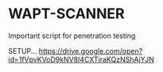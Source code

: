 # WAPT-SCANNER
Important script for penetration testing

SETUP...
https://drive.google.com/open?id=1fVpvKVoD9kNV8I4CXTiraKQzNShAjYJN
